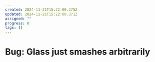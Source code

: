 ```yaml
---
created: 2024-11-21T15:22:00.375Z
updated: 2024-11-21T15:22:00.371Z
assigned: ""
progress: 0
tags: []
---
```


# Bug: Glass just smashes arbitrarily

